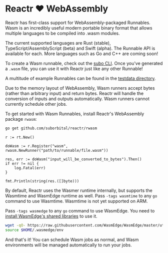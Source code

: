 # Reactr ❤️ WebAssembly

Reactr has first-class support for WebAssembly-packaged Runnables. Wasm is an incredibly useful modern portable binary format that allows multiple languages to be compiled into .wasm modules.

The current supported languages are Rust (stable), TypeScript/AssemblyScript (beta) and Swift (alpha). The Runnable API is available for each. More languages such as Go and C++ are coming soon!

To create a Wasm runnable, check out the [subo CLI](https://github.com/suborbital/subo). Once you've generated a `.wasm` file, you can use it with Reactr just like any other Runnable!

A multitude of example Runnables can be found in the [testdata directory](../rwasm/testdata).

Due to the memory layout of WebAssembly, Wasm runners accept bytes (rather than arbitrary input) and return bytes. Reactr will handle the conversion of inputs and outputs automatically. Wasm runners cannot currently schedule other jobs.

To get started with Wasm Runnables, install Reactr's WebAssembly package `rwasm`:
```bash
go get github.com/suborbital/reactr/rwasm
```

```golang
r := rt.New()

doWasm := r.Register("wasm", rwasm.NewRunner("path/to/runnable/file.wasm"))

res, err := doWasm("input_will_be_converted_to_bytes").Then()
if err != nil {
	log.Fatal(err)
}

fmt.Println(string(res.([]byte)))
```

By default, Reactr uses the Wasmer runtime internally, but supports the Wasmtime and WasmEdge runtime as well. Pass `-tags wasmtime` to any `go` command to use Wasmtime. Wasmtime is not yet supported on ARM.

Pass `-tags wasmedge` to any `go` command to use WasmEdge.
You need to [install WasmEdge's shared libraries](https://github.com/WasmEdge/WasmEdge/blob/master/docs/install.md) to use it.
```bash
wget -qO- https://raw.githubusercontent.com/WasmEdge/WasmEdge/master/utils/install.sh | bash -s -- -v 0.9.0-rc.4
source $HOME/.wasmedge/env
```

And that's it! You can schedule Wasm jobs as normal, and Wasm environments will be managed automatically to run your jobs.
